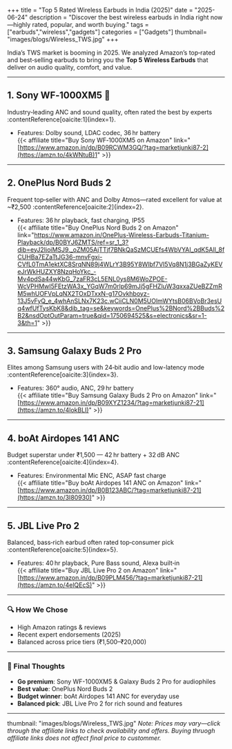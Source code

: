 +++
title = "Top 5 Rated Wireless Earbuds in India (2025)"
date = "2025-06-24"
description = "Discover the best wireless earbuds in India right now—highly rated, popular, and worth buying."
tags = ["earbuds","wireless","gadgets"]
categories = ["Gadgets"]
thumbnail= "images/blogs/Wireless_TWS.jpg"
+++

India’s TWS market is booming in 2025. We analyzed Amazon’s top‑rated and best‑selling earbuds to bring you the **Top 5 Wireless Earbuds** that deliver on audio quality, comfort, and value.

---

## 1. Sony WF‑1000XM5 💎
Industry‑leading ANC and sound quality, often rated the best by experts :contentReference[oaicite:1]{index=1}.  
- Features: Dolby sound, LDAC codec, 36 hr battery  
{{< affiliate 
   title="Buy Sony WF‑1000XM5 on Amazon" 
   link="[https://www.amazon.in/dp/B09RCWM3GQ/?tag=marketjunki87-2](https://amzn.to/4kWNtuB)1" >}}

---

## 2. OnePlus Nord Buds 2
Frequent top‑seller with ANC and Dolby Atmos—rated excellent for value at ~₹2,500 :contentReference[oaicite:2]{index=2}.  
- Features: 36 hr playback, fast charging, IP55  
{{< affiliate 
   title="Buy OnePlus Nord Buds 2 on Amazon" 
   link="https://www.amazon.in/OnePlus-Wireless-Earbuds-Titanium-Playback/dp/B0BYJ6ZMTS/ref=sr_1_3?dib=eyJ2IjoiMSJ9._oZM05AjTTjf7BNkQaSzMCUEfs4WbVYAI_qdK5AlI_8fCUHBa7EZaTtJG36-mnvFgxi-CVfL0TmA1ektXC8SrqNN89j4WLrY3B95Y8Wlbf7VI5Vq8N1j3BGaZyKEVeJrWkHUZXY8NzqHoYkc_-Mv4pdSa44wKbG_7zaFR3cL5ENL0ys8M6WoZPOE-WcVPHMwI5FEtzWA3x_YGqW7m0rlp69mJj5gFHZluW3qxxaZUeBZZmRM5whUOFVpLqNX2TOxDTxxN-g17Ovkhboyz-13J5vFyQ_e_4whAnSLNx7K23c.wCiiCLN0M5UOlmWYtsB06BVoBr3esUq4wfUfTysKbK8&dib_tag=se&keywords=OnePlus%2BNord%2BBuds%2B2&nsdOptOutParam=true&qid=1750694525&s=electronics&sr=1-3&th=1" >}}

---

## 3. Samsung Galaxy Buds 2 Pro
Elites among Samsung users with 24‑bit audio and low-latency mode :contentReference[oaicite:3]{index=3}.  
- Features: 360° audio, ANC, 29 hr battery  
{{< affiliate 
   title="Buy Samsung Galaxy Buds 2 Pro on Amazon" 
   link="[https://www.amazon.in/dp/B09XYZ1234/?tag=marketjunki87-21](https://amzn.to/4lokBLI)" >}}

---

## 4. boAt Airdopes 141 ANC
Budget superstar under ₹1,500 — 42 hr battery + 32 dB ANC :contentReference[oaicite:4]{index=4}.  
- Features: Environmental Mic ENC, ASAP fast charge  
{{< affiliate 
   title="Buy boAt Airdopes 141 ANC on Amazon" 
   link="[https://www.amazon.in/dp/B0B123ABC/?tag=marketjunki87-21](https://amzn.to/3I80930)" >}}

---

## 5. JBL Live Pro 2
Balanced, bass‑rich earbud often rated top‑consumer pick :contentReference[oaicite:5]{index=5}.  
- Features: 40 hr playback, Pure Bass sound, Alexa built‑in  
{{< affiliate 
   title="Buy JBL Live Pro 2 on Amazon" 
   link="[https://www.amazon.in/dp/B09PLM456/?tag=marketjunki87-21](https://amzn.to/4elQEcS)" >}}

---

### 🔍 How We Chose
- High Amazon ratings & reviews
- Recent expert endorsements (2025)
- Balanced across price tiers (₹1,500–₹20,000)

---

### 📌 Final Thoughts
- **Go premium**: Sony WF-1000XM5 & Galaxy Buds 2 Pro for audiophiles
- **Best value**: OnePlus Nord Buds 2
- **Budget winner**: boAt Airdopes 141 ANC for everyday use
- **Balanced pick**: JBL Live Pro 2 for rich sound and features

---
thumbnail: "images/blogs/Wireless_TWS.jpg"
*Note: Prices may vary—click through the affiliate links to check availability and offers. Buying thruogh affiliate links does not affect final price to custommer.*
